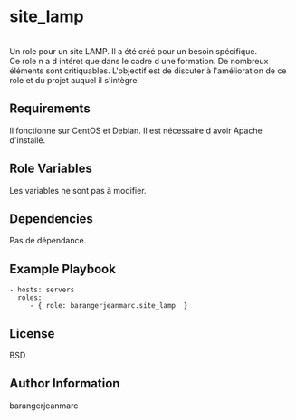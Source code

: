 site_lamp
=========
<br>
Un role pour un site LAMP.
Il a été créé pour un besoin spécifique.
<br>
Ce role n a d intéret que dans le cadre d une formation.
De nombreux éléments sont critiquables. 
L'objectif est de discuter à l'amélioration de ce role et du projet auquel il s'intègre.


Requirements
------------

Il fonctionne sur CentOS et Debian. Il est nécessaire d avoir Apache d'installé.

Role Variables
--------------

Les variables ne sont pas à modifier.

Dependencies
------------

Pas de dépendance.

Example Playbook
---------------

    - hosts: servers
      roles:
         - { role: barangerjeanmarc.site_lamp  }

License
-------

BSD

Author Information
------------------

barangerjeanmarc
